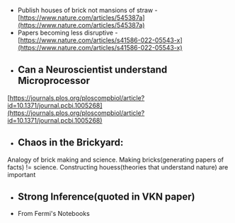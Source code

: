 - Publish houses of brick not mansions of straw - [https://www.nature.com/articles/545387a](https://www.nature.com/articles/545387a)
- Papers becoming less disruptive - [https://www.nature.com/articles/s41586-022-05543-x](https://www.nature.com/articles/s41586-022-05543-x)
- ## Can a Neuroscientist understand Microprocessor

[https://journals.plos.org/ploscompbiol/article?id=10.1371/journal.pcbi.1005268](https://journals.plos.org/ploscompbiol/article?id=10.1371/journal.pcbi.1005268)

- ## Chaos in the Brickyard:
Analogy of brick making and science. Making bricks(generating papers of facts) != science. Constructing houess(theories that understand nature) are important

- ## Strong Inference(quoted in VKN paper)
- From Fermi's Notebooks
